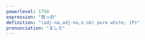 ```yaml
---
powerlevel: 1750
expression: "真っ白"
definition: "(adj-na,adj-no,n,ok) pure white; (P)"
pronunciation: "ましろ"
---
```

